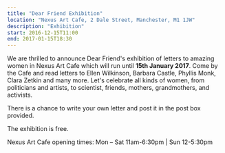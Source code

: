 ```yaml
---
title: "Dear Friend Exhibition"
location: "Nexus Art Cafe, 2 Dale Street, Manchester, M1 1JW"
description: "Exhibition"
start: 2016-12-15T11:00
end: 2017-01-15T18:30
---
```

We are thrilled to announce Dear Friend's exhibition of letters to amazing women in Nexus Art Cafe which will run until **15th January 2017**. Come by the Cafe and read letters to Ellen Wilkinson, Barbara Castle, Phyllis Monk, Clara Zetkin and many more. Let's celebrate all kinds of women, from politicians and artists, to scientist, friends, mothers, grandmothers, and activists.

There is a chance to write your own letter and post it in the post box provided.

The exhibition is free.

Nexus Art Cafe opening times: Mon – Sat 11am-6:30pm | Sun 12-5:30pm